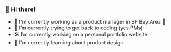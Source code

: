 ### 👋 Hi there! 
- 📍 I'm currently working as a product manager in SF Bay Area 🌁
- 🔭 I’m currently trying to get back to coding (yes PMs)
- 🛠️ I’m currently working on a personal portfolio website
- 🌱 I'm currently learning about product design 

<!--
**luhangsnn/luhangsnn** is a ✨ _special_ ✨ repository because its `README.md` (this file) appears on your GitHub profile.
Here are some ideas to get you started:
- 👯 I’m looking to collaborate on ...
- 🤔 I’m looking for help with ...
- 💬 Ask me about ...
- 📫 How to reach me: ...
- 😄 Pronouns: ...
- ⚡ Fun fact: ...
-->
